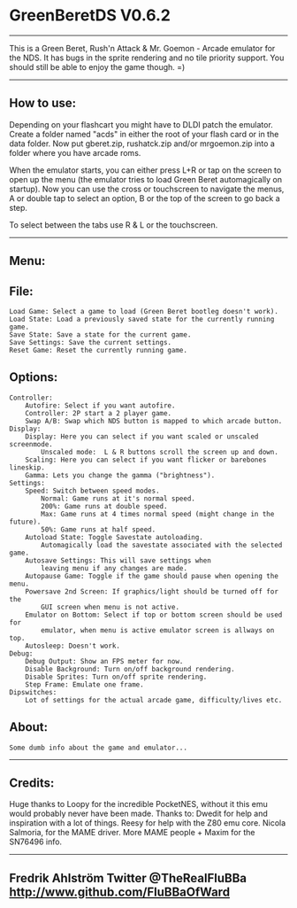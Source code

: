# GreenBeretDS V0.6.2
--------------------------------------------------------------------------------
This is a Green Beret, Rush'n Attack & Mr. Goemon - Arcade emulator for the NDS.
It has bugs in the sprite rendering and no tile priority support.
You should still be able to enjoy the game though. =)

--------------------------------------------------------------------------------
How to use:
--------------------------------------------------------------------------------
Depending on your flashcart you might have to DLDI patch the emulator.
Create a folder named "acds" in either the root of your flash card or in the
data folder. Now put gberet.zip, rushatck.zip and/or mrgoemon.zip into a folder
where you have arcade roms.

When the emulator starts, you can either press L+R or tap on the screen to open
up the menu (the emulator tries to load Green Beret automagically on startup).
Now you can use the cross or touchscreen to navigate the menus, A or double tap
to select an option, B or the top of the screen to go back a step.

To select between the tabs use R & L or the touchscreen.

--------------------------------------------------------------------------------
Menu:
--------------------------------------------------------------------------------
File:
-----
	Load Game: Select a game to load (Green Beret bootleg doesn't work).
	Load State: Load a previously saved state for the currently running game.
	Save State: Save a state for the current game.
	Save Settings: Save the current settings.
	Reset Game: Reset the currently running game.

Options:
--------
	Controller:
		Autofire: Select if you want autofire.
		Controller: 2P start a 2 player game.
		Swap A/B: Swap which NDS button is mapped to which arcade button.
	Display:
		Display: Here you can select if you want scaled or unscaled screenmode.
			Unscaled mode:  L & R buttons scroll the screen up and down.
		Scaling: Here you can select if you want flicker or barebones lineskip.
		Gamma: Lets you change the gamma ("brightness").
	Settings:
		Speed: Switch between speed modes.
			Normal: Game runs at it's normal speed.
			200%: Game runs at double speed.
			Max: Game runs at 4 times normal speed (might change in the future).
			50%: Game runs at half speed.
		Autoload State: Toggle Savestate autoloading.
			Automagically load the savestate associated with the selected game.
		Autosave Settings: This will save settings when
			leaving menu if any changes are made.
		Autopause Game: Toggle if the game should pause when opening the menu.
		Powersave 2nd Screen: If graphics/light should be turned off for the
			GUI screen when menu is not active.
		Emulator on Bottom: Select if top or bottom screen should be used for
			emulator, when menu is active emulator screen is allways on top.
		Autosleep: Doesn't work.
	Debug:
		Debug Output: Show an FPS meter for now.
		Disable Background: Turn on/off background rendering.
		Disable Sprites: Turn on/off sprite rendering.
		Step Frame: Emulate one frame.
	Dipswitches:
		Lot of settings for the actual arcade game, difficulty/lives etc.

About:
------
	Some dumb info about the game and emulator...

--------------------------------------------------------------------------------
Credits:
--------------------------------------------------------------------------------
Huge thanks to Loopy for the incredible PocketNES, without it this emu would
probably never have been made.
Thanks to:
Dwedit for help and inspiration with a lot of things.
Reesy for help with the Z80 emu core.
Nicola Salmoria, for the MAME driver.
More MAME people + Maxim for the SN76496 info.


--------------------------------------
Fredrik Ahlström
Twitter @TheRealFluBBa
http://www.github.com/FluBBaOfWard
--------------------------------------

